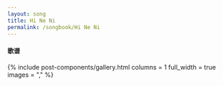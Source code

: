 ```yaml
---
layout: song
title: Hi Ne Ni
permalink: /songbook/Hi Ne Ni
---
```


#### 歌谱

{% include post-components/gallery.html
    columns = 1
    full_width = true
    images = ","
%}
